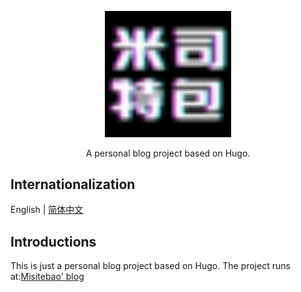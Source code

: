 <p align="center">
   <img src="/static/favicon-32x32.png" width="40%"><br/>
</p>

<p align="center">
  A personal blog project based on Hugo.<br/>
</p>

## Internationalization

English | [简体中文](README.zh_CN.md)

## Introductions

This is just a personal blog project based on Hugo. The project runs at:[Misitebao' blog](https://blog.misitebao.com)
